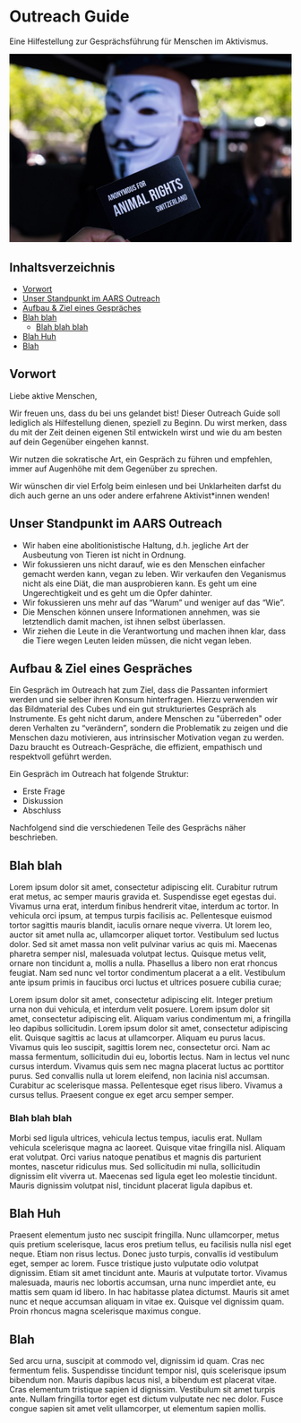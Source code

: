 # Outreach Guide
Eine Hilfestellung zur Gesprächsführung für Menschen im Aktivismus.

![Outreach Guide](./assets/images/outreach_guide_intro.png "Outreach Guide")

## Inhaltsverzeichnis
  * [Vorwort](#vorwort)
  * [Unser Standpunkt im AARS Outreach](#unser-standpunkt-im-aars-outreach)
  * [Aufbau & Ziel eines Gespräches](#aufbau---ziel-eines-gespr-ches)
  * [Blah blah](#blah-blah)
    + [Blah blah blah](#blah-blah-blah)
  * [Blah Huh](#blah-huh)
  * [Blah](#blah)

## Vorwort
Liebe aktive Menschen,

Wir freuen uns, dass du bei uns gelandet bist!
Dieser Outreach Guide soll lediglich als Hilfestellung dienen, speziell zu Beginn. Du wirst merken, dass du mit der Zeit deinen eigenen Stil entwickeln wirst und wie du am besten auf dein Gegenüber eingehen kannst.

Wir nutzen die sokratische Art, ein Gespräch zu führen und empfehlen, immer auf Augenhöhe mit dem Gegenüber zu sprechen.

Wir wünschen dir viel Erfolg beim einlesen und bei Unklarheiten darfst du dich auch gerne an uns oder andere erfahrene Aktivist\*innen wenden!

## Unser Standpunkt im AARS Outreach
- Wir haben eine abolitionistische Haltung, d.h. jegliche Art der Ausbeutung von Tieren ist nicht in Ordnung.
- Wir fokussieren uns nicht darauf, wie es den Menschen einfacher gemacht werden kann, vegan zu leben. Wir verkaufen den Veganismus nicht als eine Diät, die man ausprobieren kann. Es geht um eine Ungerechtigkeit und es geht um die Opfer dahinter.
- Wir fokussieren uns mehr auf das “Warum” und weniger auf das “Wie”.
- Die Menschen können unsere Informationen annehmen, was sie letztendlich damit machen, ist ihnen selbst überlassen.
- Wir ziehen die Leute in die Verantwortung und machen ihnen klar, dass die Tiere wegen Leuten leiden müssen, die nicht vegan leben.

## Aufbau & Ziel eines Gespräches
Ein Gespräch im Outreach hat zum Ziel, dass die Passanten informiert werden und sie selber ihren Konsum hinterfragen. Hierzu verwenden wir das Bildmaterial des Cubes und ein gut strukturiertes Gespräch als Instrumente. Es geht nicht darum, andere Menschen zu "überreden" oder deren Verhalten zu “verändern”, sondern die Problematik zu zeigen und die Menschen dazu motivieren, aus intrinsischer Motivation vegan zu werden. Dazu braucht es Outreach-Gespräche, die effizient, empathisch und respektvoll geführt werden.

Ein Gespräch im Outreach hat folgende Struktur:
- Erste Frage
- Diskussion
- Abschluss

Nachfolgend sind die verschiedenen Teile des Gesprächs näher beschrieben.

## Blah blah
Lorem ipsum dolor sit amet, consectetur adipiscing elit. Curabitur rutrum erat metus, ac semper mauris gravida et. Suspendisse eget egestas dui. Vivamus urna erat, interdum finibus hendrerit vitae, interdum ac tortor. In vehicula orci ipsum, at tempus turpis facilisis ac. Pellentesque euismod tortor sagittis mauris blandit, iaculis ornare neque viverra. Ut lorem leo, auctor sit amet nulla ac, ullamcorper aliquet tortor. Vestibulum sed luctus dolor. Sed sit amet massa non velit pulvinar varius ac quis mi. Maecenas pharetra semper nisl, malesuada volutpat lectus. Quisque metus velit, ornare non tincidunt a, mollis a nulla. Phasellus a libero non erat rhoncus feugiat. Nam sed nunc vel tortor condimentum placerat a a elit. Vestibulum ante ipsum primis in faucibus orci luctus et ultrices posuere cubilia curae;

Lorem ipsum dolor sit amet, consectetur adipiscing elit. Integer pretium urna non dui vehicula, et interdum velit posuere. Lorem ipsum dolor sit amet, consectetur adipiscing elit. Aliquam varius condimentum mi, a fringilla leo dapibus sollicitudin. Lorem ipsum dolor sit amet, consectetur adipiscing elit. Quisque sagittis ac lacus at ullamcorper. Aliquam eu purus lacus. Vivamus quis leo suscipit, sagittis lorem nec, consectetur orci. Nam ac massa fermentum, sollicitudin dui eu, lobortis lectus. Nam in lectus vel nunc cursus interdum. Vivamus quis sem nec magna placerat luctus ac porttitor purus. Sed convallis nulla ut lorem eleifend, non lacinia nisl accumsan. Curabitur ac scelerisque massa. Pellentesque eget risus libero. Vivamus a cursus tellus. Praesent congue ex eget arcu semper semper.

### Blah blah blah
Morbi sed ligula ultrices, vehicula lectus tempus, iaculis erat. Nullam vehicula scelerisque magna ac laoreet. Quisque vitae fringilla nisl. Aliquam erat volutpat. Orci varius natoque penatibus et magnis dis parturient montes, nascetur ridiculus mus. Sed sollicitudin mi nulla, sollicitudin dignissim elit viverra ut. Maecenas sed ligula eget leo molestie tincidunt. Mauris dignissim volutpat nisl, tincidunt placerat ligula dapibus et.

## Blah Huh
Praesent elementum justo nec suscipit fringilla. Nunc ullamcorper, metus quis pretium scelerisque, lacus eros pretium tellus, eu facilisis nulla nisl eget neque. Etiam non risus lectus. Donec justo turpis, convallis id vestibulum eget, semper ac lorem. Fusce tristique justo vulputate odio volutpat dignissim. Etiam sit amet tincidunt ante. Mauris at vulputate tortor. Vivamus malesuada, mauris nec lobortis accumsan, urna nunc imperdiet ante, eu mattis sem quam id libero. In hac habitasse platea dictumst. Mauris sit amet nunc et neque accumsan aliquam in vitae ex. Quisque vel dignissim quam. Proin rhoncus magna scelerisque maximus congue.

## Blah
Sed arcu urna, suscipit at commodo vel, dignissim id quam. Cras nec fermentum felis. Suspendisse tincidunt tempor nisl, quis scelerisque ipsum bibendum non. Mauris dapibus lacus nisl, a bibendum est placerat vitae. Cras elementum tristique sapien id dignissim. Vestibulum sit amet turpis ante. Nullam fringilla tortor eget est dictum vulputate nec nec dolor. Fusce congue sapien sit amet velit ullamcorper, ut elementum sapien mollis. 
